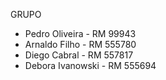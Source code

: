 GRUPO
- Pedro Oliveira -   RM 99943
- Arnaldo Filho -    RM 555780
- Diego Cabral -     RM 557817
- Debora Ivanowski - RM 555694